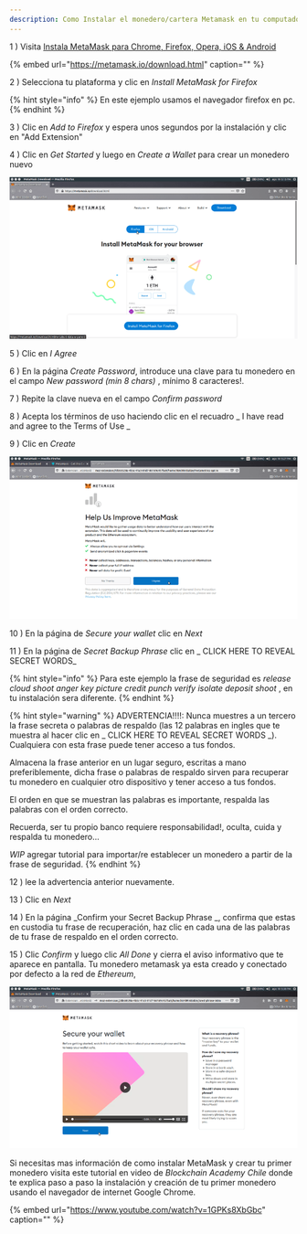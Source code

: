 ```yaml
---
description: Como Instalar el monedero/cartera Metamask en tu computador, dispositivo móvil o teléfono y crear tu primer monedero digital?
---
```


1 \) Visita [Instala MetaMask para Chrome, Firefox, Opera, iOS & Android](https://metamask.io/download.html)

{% embed url="https://metamask.io/download.html" caption="" %}

2 \) Selecciona tu plataforma y clic en _Install MetaMask for Firefox_

{% hint style="info" %}
En este ejemplo usamos el navegador firefox en pc.
{% endhint %}

3 \) Clic en _Add to Firefox_ y espera unos segundos por la instalación y clic en "Add Extension"

4 \) Clic en _Get Started_ y luego en _Create a Wallet_ para crear un monedero nuevo

![](../../.gitbook/assets/metamask-firefox-install-1.gif)

5 \) Clic en _I Agree_ 

6 \) En la página _Create Password_,  introduce una clave para tu monedero en el campo  _New password (min 8 chars)_ , mínimo 8 caracteres!.

7 \) Repite la clave nueva en el campo _Confirm password_

8 \) Acepta los términos de uso haciendo clic en el recuadro _ I have read and agree to the Terms of Use _

9 \) Clic en _Create_

![](../../.gitbook/assets/metamask-firefox-install-2.gif)

10 \) En la página de _Secure your wallet_ clic en _Next_

11 \) En la página de _Secret Backup Phrase_ clic en _ CLICK HERE TO REVEAL SECRET WORDS_

{% hint style="info" %}
Para este ejemplo la frase de seguridad es _release cloud shoot anger key picture credit punch verify isolate deposit shoot_ , en tu instalación sera diferente.
{% endhint %}

{% hint style="warning" %}
ADVERTENCIA!!!!: Nunca muestres a un tercero la frase secreta o palabras de respaldo (las 12 palabras en ingles que te muestra al hacer clic en _ CLICK HERE TO REVEAL SECRET WORDS _). Cualquiera con esta frase puede tener acceso a tus fondos.

Almacena la frase anterior en un lugar seguro, escritas a mano preferiblemente, dicha frase o palabras de respaldo sirven para recuperar tu monedero en cualquier otro dispositivo y tener acceso a tus fondos.

El orden en que se muestran las palabras es importante, respalda las palabras con el orden correcto.

Recuerda, ser tu propio banco requiere responsabilidad!, oculta, cuida y respalda tu monedero...

_WIP_ agregar tutorial para importar/re establecer  un monedero a partir de la frase de seguridad. 
{% endhint %}

12 \) lee la advertencia anterior nuevamente. 

13 \) Clic en _Next_

14 \) En la página _Confirm your Secret Backup Phrase _, confirma que estas en custodia tu frase de recuperación, haz clic en cada una de las palabras de tu frase de respaldo en el orden correcto.

15 \) Clic _Confirm_ y luego clic _All Done_ y cierra el aviso informativo que te aparece en pantalla. Tu monedero metamask ya esta creado y conectado por defecto a la red de _Ethereum_, 

![](../../.gitbook/assets/metamask-firefox-install-3.gif)

Si necesitas mas información de como instalar MetaMask y crear tu primer monedero visita este tutorial en video de _Blockchain Academy Chile_ donde te explica paso a paso la instalación y creación de tu primer monedero usando el navegador de internet Google Chrome.

{% embed url="https://www.youtube.com/watch?v=1GPKs8XbGbc" caption="" %}


